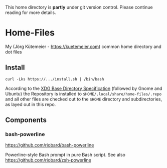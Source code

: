 This home directory is **partly** under git version control.
Please continue reading for more details.

# Home-Files

My (Jörg Kütemeier - https://kuetemeier.com) common home directory and dot files

## Install

```
curl -Lks https://.../install.sh | /bin/bash
```

According to the [XDG Base Directory Specification](https://specifications.freedesktop.org/basedir-spec/basedir-spec-latest.html) (followed by Gnome and Ubuntu) the Repository is installed to `$HOME/.local/share/home-files/.repo` and all other files are checked out to the `$HOME` directory and subdirectories, as layed out in this repo.

## Components

### bash-powerline

https://github.com/riobard/bash-powerline

Powerline-style Bash prompt in pure Bash script. See also https://github.com/riobard/zsh-powerline
